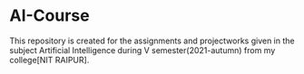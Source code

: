# AI-Course
This repository is created for the assignments and projectworks given in the subject Artificial Intelligence during V semester(2021-autumn) from my college[NIT RAIPUR].
